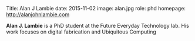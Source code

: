 Title: Alan J Lambie
date: 2015-11-02
image: alan.jpg
role: phd
homepage: http://alanjohnlambie.com

**Alan J. Lambie** is a PhD student at the Future Everyday Technology 
lab. His work focuses on digital fabrication and Ubiquitous Computing 
